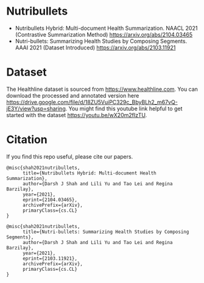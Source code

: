 # Nutribullets
- Nutribullets Hybrid: Multi-document Health Summarization. NAACL 2021 (Contrastive Summarization Method) https://arxiv.org/abs/2104.03465
- Nutri-bullets: Summarizing Health Studies by Composing Segments. AAAI 2021 (Dataset Introduced) https://arxiv.org/abs/2103.11921

# Dataset
The Healthline dataset is sourced from https://www.healthline.com. You can download the processed and annotated version here https://drive.google.com/file/d/18ZU5VuiPC329c_BbyBLh2_m67vQ-jE3Y/view?usp=sharing.
You might find this youtube link helpful to get started with the dataset https://youtu.be/wX20m2fIzTU.

# Citation

If you find this repo useful, please cite our papers.

```
@misc{shah2021nutribullets,
      title={Nutribullets Hybrid: Multi-document Health Summarization}, 
      author={Darsh J Shah and Lili Yu and Tao Lei and Regina Barzilay},
      year={2021},
      eprint={2104.03465},
      archivePrefix={arXiv},
      primaryClass={cs.CL}
}
```

```
@misc{shah2021nutribullets,
      title={Nutri-bullets: Summarizing Health Studies by Composing Segments}, 
      author={Darsh J Shah and Lili Yu and Tao Lei and Regina Barzilay},
      year={2021},
      eprint={2103.11921},
      archivePrefix={arXiv},
      primaryClass={cs.CL}
}
```
